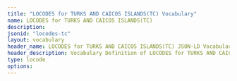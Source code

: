 ```yaml
---
title: "LOCODES for TURKS AND CAICOS ISLANDS(TC) Vocabulary"
name: LOCODES for TURKS AND CAICOS ISLANDS(TC) 
description: 
jsonid: "locodes-tc"
layout: vocabulary
header_name: LOCODES for TURKS AND CAICOS ISLANDS(TC) JSON-LD Vocabulary
header_description: Vocabulary Definition of LOCODES for TURKS AND CAICOS ISLANDS(TC) semantics in HTML format. JSON-LD format is available at [locodes-tc.jsonld](/vocabulary/locodes-tc.jsonld)
type: locode
options:
---
```

